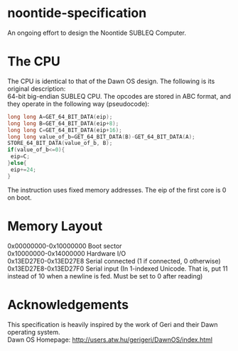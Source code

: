# noontide-specification
An ongoing effort to design the Noontide SUBLEQ Computer.

# The CPU
The CPU is identical to that of the Dawn OS design. The following is its original description:  
64-bit big-endian SUBLEQ CPU. The opcodes are stored in ABC format, and they operate in the following way (pseudocode):

```c
long long A=GET_64_BIT_DATA(eip);
long long B=GET_64_BIT_DATA(eip+8);
long long C=GET_64_BIT_DATA(eip+16);
long long value_of_b=GET_64_BIT_DATA(B)-GET_64_BIT_DATA(A);
STORE_64_BIT_DATA(value_of_b, B);
if(value_of_b<=0){
 eip=C;
}else{
 eip+=24;
}
```

The instruction uses fixed memory addresses. The eip of the first core is 0 on boot.

# Memory Layout
0x00000000-0x10000000 Boot sector  
0x10000000-0x14000000 Hardware I/O  
0x13ED27E0-0x13ED27E8 Serial connected (1 if connected, 0 otherwise)  
0x13ED27E8-0x13ED27F0 Serial input (In 1-indexed Unicode. That is, put 11 instead of 10 when a newline is fed. Must be set to 0 after reading)

# Acknowledgements
This specification is heavily inspired by the work of Geri and their Dawn operating system.  
Dawn OS Homepage: http://users.atw.hu/gerigeri/DawnOS/index.html